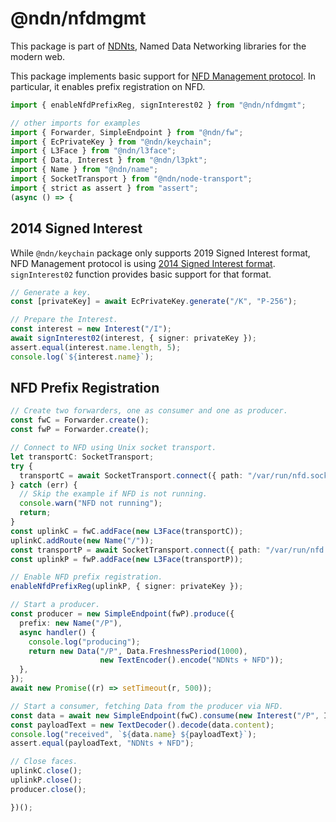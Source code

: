 # @ndn/nfdmgmt

This package is part of [NDNts](https://yoursunny.com/p/NDNts/), Named Data Networking libraries for the modern web.

This package implements basic support for [NFD Management protocol](https://redmine.named-data.net/projects/nfd/wiki/Management).
In particular, it enables prefix registration on NFD.

```ts
import { enableNfdPrefixReg, signInterest02 } from "@ndn/nfdmgmt";

// other imports for examples
import { Forwarder, SimpleEndpoint } from "@ndn/fw";
import { EcPrivateKey } from "@ndn/keychain";
import { L3Face } from "@ndn/l3face";
import { Data, Interest } from "@ndn/l3pkt";
import { Name } from "@ndn/name";
import { SocketTransport } from "@ndn/node-transport";
import { strict as assert } from "assert";
(async () => {
```

## 2014 Signed Interest

While `@ndn/keychain` package only supports 2019 Signed Interest format, NFD Management protocol is using [2014 Signed Interest format](https://named-data.net/doc/ndn-cxx/0.6.6/specs/signed-interest.html).
`signInterest02` function provides basic support for that format.

```ts
// Generate a key.
const [privateKey] = await EcPrivateKey.generate("/K", "P-256");

// Prepare the Interest.
const interest = new Interest("/I");
await signInterest02(interest, { signer: privateKey });
assert.equal(interest.name.length, 5);
console.log(`${interest.name}`);
```

## NFD Prefix Registration

```ts
// Create two forwarders, one as consumer and one as producer.
const fwC = Forwarder.create();
const fwP = Forwarder.create();

// Connect to NFD using Unix socket transport.
let transportC: SocketTransport;
try {
  transportC = await SocketTransport.connect({ path: "/var/run/nfd.sock" });
} catch (err) {
  // Skip the example if NFD is not running.
  console.warn("NFD not running");
  return;
}
const uplinkC = fwC.addFace(new L3Face(transportC));
uplinkC.addRoute(new Name("/"));
const transportP = await SocketTransport.connect({ path: "/var/run/nfd.sock" });
const uplinkP = fwP.addFace(new L3Face(transportP));

// Enable NFD prefix registration.
enableNfdPrefixReg(uplinkP, { signer: privateKey });

// Start a producer.
const producer = new SimpleEndpoint(fwP).produce({
  prefix: new Name("/P"),
  async handler() {
    console.log("producing");
    return new Data("/P", Data.FreshnessPeriod(1000),
                    new TextEncoder().encode("NDNts + NFD"));
  },
});
await new Promise((r) => setTimeout(r, 500));

// Start a consumer, fetching Data from the producer via NFD.
const data = await new SimpleEndpoint(fwC).consume(new Interest("/P", Interest.MustBeFresh));
const payloadText = new TextDecoder().decode(data.content);
console.log("received", `${data.name} ${payloadText}`);
assert.equal(payloadText, "NDNts + NFD");

// Close faces.
uplinkC.close();
uplinkP.close();
producer.close();
```

```ts
})();
```
